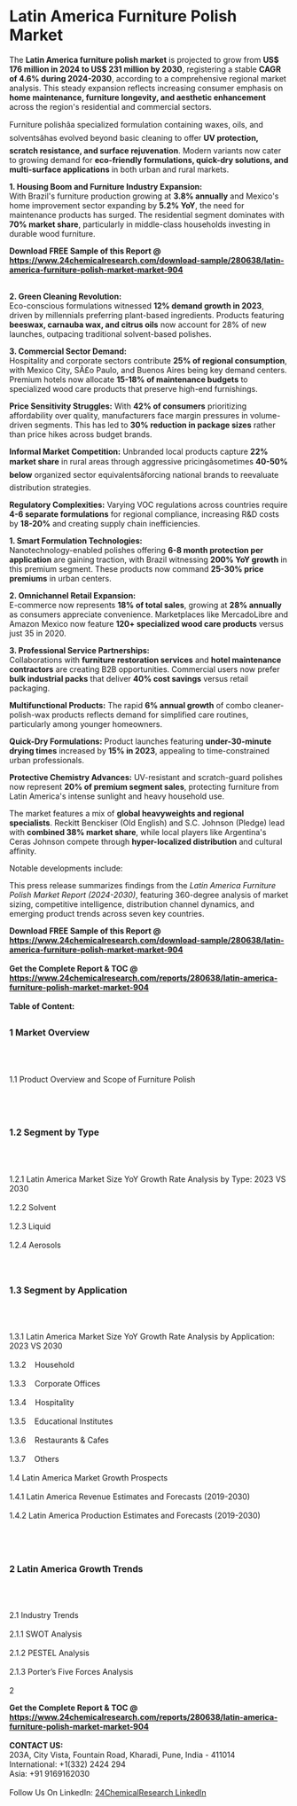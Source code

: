 <h1>Latin America Furniture Polish Market</h1><p>The <strong>Latin America furniture polish market</strong> is projected to grow from <strong>US$ 176 million in 2024 to US$ 231 million by 2030</strong>, registering a stable <strong>CAGR of 4.6% during 2024-2030</strong>, according to a comprehensive regional market analysis. This steady expansion reflects increasing consumer emphasis on <strong>home maintenance, furniture longevity, and aesthetic enhancement</strong> across the region's residential and commercial sectors.</p><p>Furniture polishâa specialized formulation containing waxes, oils, and solventsâhas evolved beyond basic cleaning to offer <strong>UV protection, scratch resistance, and surface rejuvenation</strong>. Modern variants now cater to growing demand for <strong>eco-friendly formulations, quick-dry solutions, and multi-surface applications</strong> in both urban and rural markets.</p><p><strong>1. Housing Boom and Furniture Industry Expansion:</strong><br>
With Brazil's furniture production growing at <strong>3.8% annually</strong> and Mexico's home improvement sector expanding by <strong>5.2% YoY</strong>, the need for maintenance products has surged. The residential segment dominates with <strong>70% market share</strong>, particularly in middle-class households investing in durable wood furniture.</p><div><b>Download FREE Sample of this Report @ 
            <a href="https://www.24chemicalresearch.com/download-sample/280638/latin-america-furniture-polish-market-market-904">
            https://www.24chemicalresearch.com/download-sample/280638/latin-america-furniture-polish-market-market-904</a></b></div><br><p><strong>2. Green Cleaning Revolution:</strong><br>
Eco-conscious formulations witnessed <strong>12% demand growth in 2023</strong>, driven by millennials preferring plant-based ingredients. Products featuring <strong>beeswax, carnauba wax, and citrus oils</strong> now account for 28% of new launches, outpacing traditional solvent-based polishes.</p><p><strong>3. Commercial Sector Demand:</strong><br>
Hospitality and corporate sectors contribute <strong>25% of regional consumption</strong>, with Mexico City, SÃ£o Paulo, and Buenos Aires being key demand centers. Premium hotels now allocate <strong>15-18% of maintenance budgets</strong> to specialized wood care products that preserve high-end furnishings.</p><p><strong>Price Sensitivity Struggles:</strong> With <strong>42% of consumers</strong> prioritizing affordability over quality, manufacturers face margin pressures in volume-driven segments. This has led to <strong>30% reduction in package sizes</strong> rather than price hikes across budget brands.</p><p><strong>Informal Market Competition:</strong> Unbranded local products capture <strong>22% market share</strong> in rural areas through aggressive pricingâsometimes <strong>40-50% below</strong> organized sector equivalentsâforcing national brands to reevaluate distribution strategies.</p><p><strong>Regulatory Complexities:</strong> Varying VOC regulations across countries require <strong>4-6 separate formulations</strong> for regional compliance, increasing R&amp;D costs by <strong>18-20%</strong> and creating supply chain inefficiencies.</p><p><strong>1. Smart Formulation Technologies:</strong><br>
Nanotechnology-enabled polishes offering <strong>6-8 month protection per application</strong> are gaining traction, with Brazil witnessing <strong>200% YoY growth</strong> in this premium segment. These products now command <strong>25-30% price premiums</strong> in urban centers.</p><p><strong>2. Omnichannel Retail Expansion:</strong><br>
E-commerce now represents <strong>18% of total sales</strong>, growing at <strong>28% annually</strong> as consumers appreciate convenience. Marketplaces like MercadoLibre and Amazon Mexico now feature <strong>120+ specialized wood care products</strong> versus just 35 in 2020.</p><p><strong>3. Professional Service Partnerships:</strong><br>
Collaborations with <strong>furniture restoration services</strong> and <strong>hotel maintenance contractors</strong> are creating B2B opportunities. Commercial users now prefer <strong>bulk industrial packs</strong> that deliver <strong>40% cost savings</strong> versus retail packaging.</p><p><strong>Multifunctional Products:</strong> The rapid <strong>6% annual growth</strong> of combo cleaner-polish-wax products reflects demand for simplified care routines, particularly among younger homeowners.</p><p><strong>Quick-Dry Formulations:</strong> Product launches featuring <strong>under-30-minute drying times</strong> increased by <strong>15% in 2023</strong>, appealing to time-constrained urban professionals.</p><p><strong>Protective Chemistry Advances:</strong> UV-resistant and scratch-guard polishes now represent <strong>20% of premium segment sales</strong>, protecting furniture from Latin America's intense sunlight and heavy household use.</p><p>The market features a mix of <strong>global heavyweights and regional specialists</strong>. Reckitt Benckiser (Old English) and S.C. Johnson (Pledge) lead with <strong>combined 38% market share</strong>, while local players like Argentina's Ceras Johnson compete through <strong>hyper-localized distribution</strong> and cultural affinity.</p><p>Notable developments include:</p><p>This press release summarizes findings from the <em>Latin America Furniture Polish Market Report (2024-2030)</em>, featuring 360-degree analysis of market sizing, competitive intelligence, distribution channel dynamics, and emerging product trends across seven key countries.</p><div><b>Download FREE Sample of this Report @ 
            <a href="https://www.24chemicalresearch.com/download-sample/280638/latin-america-furniture-polish-market-market-904">
            https://www.24chemicalresearch.com/download-sample/280638/latin-america-furniture-polish-market-market-904</a></b></div><br><div><b>Get the Complete Report & TOC @ 
            <a href="https://www.24chemicalresearch.com/reports/280638/latin-america-furniture-polish-market-market-904">
            https://www.24chemicalresearch.com/reports/280638/latin-america-furniture-polish-market-market-904</a></b></div><br>
            <b>Table of Content:</b><p><h2><span style="font-size:16px"><strong>1 Market Overview&nbsp;&nbsp; &nbsp;</strong></span></h2><br />
<br />
<p>1.1 Product Overview and Scope of Furniture Polish&nbsp;</p><br />
<br />
<h2><strong><span style="font-size:16px">1.2 Segment by Type&nbsp;&nbsp; &nbsp;</span></strong></h2><br />
<br />
<p>1.2.1 Latin America Market Size YoY Growth Rate Analysis by Type: 2023 VS 2030&nbsp;&nbsp; &nbsp;<br /><br />
1.2.2 Solvent&nbsp;&nbsp; &nbsp;<br /><br />
1.2.3 Liquid<br /><br />
1.2.4 Aerosols<br /><br />
<br />
<h2><span style="font-size:16px"><strong>1.3 Segment by Application&nbsp;&nbsp;</strong></span></h2><br />
<br />
<p>1.3.1 Latin America Market Size YoY Growth Rate Analysis by Application: 2023 VS 2030&nbsp;&nbsp; &nbsp;<br /><br />
1.3.2&nbsp;&nbsp; &nbsp;Household<br /><br />
1.3.3&nbsp;&nbsp; &nbsp;Corporate Offices<br /><br />
1.3.4&nbsp;&nbsp; &nbsp;Hospitality<br /><br />
1.3.5&nbsp;&nbsp; &nbsp;Educational Institutes<br /><br />
1.3.6&nbsp;&nbsp; &nbsp;Restaurants & Cafes<br /><br />
1.3.7&nbsp;&nbsp; &nbsp;Others<br /><br />
1.4 Latin America Market Growth Prospects&nbsp;&nbsp; &nbsp;<br /><br />
1.4.1 Latin America Revenue Estimates and Forecasts (2019-2030)&nbsp;&nbsp; &nbsp;<br /><br />
1.4.2 Latin America Production Estimates and Forecasts (2019-2030)&nbsp;&nbsp;</p><br />
<br />
<h2><span style="font-size:16px"><strong>2 Latin America Growth Trends&nbsp;&nbsp; &nbsp;</strong></span></h2><br />
<br />
<p>2.1 Industry Trends&nbsp;&nbsp; &nbsp;<br /><br />
2.1.1 SWOT Analysis&nbsp;&nbsp; &nbsp;<br /><br />
2.1.2 PESTEL Analysis&nbsp;&nbsp; &nbsp;<br /><br />
2.1.3 Porter&rsquo;s Five Forces Analysis&nbsp;&nbsp; &nbsp;<br /><br />
2</p><div><b>Get the Complete Report & TOC @ 
            <a href="https://www.24chemicalresearch.com/reports/280638/latin-america-furniture-polish-market-market-904">
            https://www.24chemicalresearch.com/reports/280638/latin-america-furniture-polish-market-market-904</a></b></div><br><b>CONTACT US:</b><br>
            203A, City Vista, Fountain Road, Kharadi, Pune, India - 411014<br>
            International: +1(332) 2424 294<br>
            Asia: +91 9169162030 <br><br>
            Follow Us On LinkedIn: <a href="https://www.linkedin.com/company/24chemicalresearch/">24ChemicalResearch LinkedIn</a>